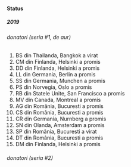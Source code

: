 #### Status

##### 2019

###### donatori (seria #1, _de aur_)

1. BS din Thailanda, Bangkok a virat
2. CM din Finlanda, Helsinki a promis
3. DD din Finlanda, Helsinki a promis
4. LL din Germania, Berlin a promis
5. SS din Germania, Munchen a promis
6. PS din Norvegia, Oslo a promis
7. RB din Statele Unite, San Francisco a promis
8. MV din Canada, Montreal a promis
9. AG din România, Bucuresti a promis
10. CS din România, Bucuresti a promis
11. CR din Germania, Nurnberg a promis
12. SN din Olanda, Amsterdam a promis
13. SP din România, Bucuresti a virat
14. DT din România, Bucuresti a promis
15. DM din Finlanda, Helsinki a promis

###### donatori (seria #2)
